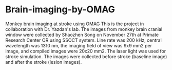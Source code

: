 # Brain-imaging-by-OMAG
Monkey brain imaging at stroke using OMAG
This is the project in collaboration with Dr. Yazdan's lab. The images from monkey brain cranial window were collected by Shaozhen Song on November 27th at Primate Research Center OR using SSOCT system. Line rate was 200 kHz, central wavelength was 1310 nm, the imaging field of view was 9x9 mm2 per image, and compiled images were 20x20 mm2. The laser light was used for stroke simulation. The images were collected before stroke (baseline image) and after the stroke (lesion images).
